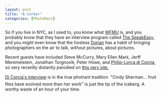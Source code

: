 ```yaml
---
layout: post
title: "A Corker"
categories: [PhotoRant]
---
```

So if you live in NYC, as I used to, you know what <a href="http://www.wfmu.org/">WFMU</a> is, and you probably know that they have an interview program called <a href="http://www.wfmu.org/special.php/SE">The SpeakEasy,</a> and you <i>might</i> even know that the hostess <a href="http://www.wfmu.org/playlists/SE">Dorian</a> has a habit of bringing photographers on the air to talk, without pictures, about pictures.

Recent guests have included Steve McCurry, Mary Ellen Mark, Jerff Meremelstein, Jonathan Torgnovik, Peter Howe, and <a href="http://www.wfmu.org/listen.ram?show=9021">Philip-Lorca di Corcia,</a> so very recently distantly parodied on <a href="/photo/corky2/">this very site.</a>

<a href="http://www.wfmu.org/listen.ram?show=9021">Di Corcia's interview</a> is in the true photrant tradition &#151; "Cindy Sherman... fruit flies have evolved more than her work" is just the tip of the iceberg. A worthy waste of an hour of your time.
